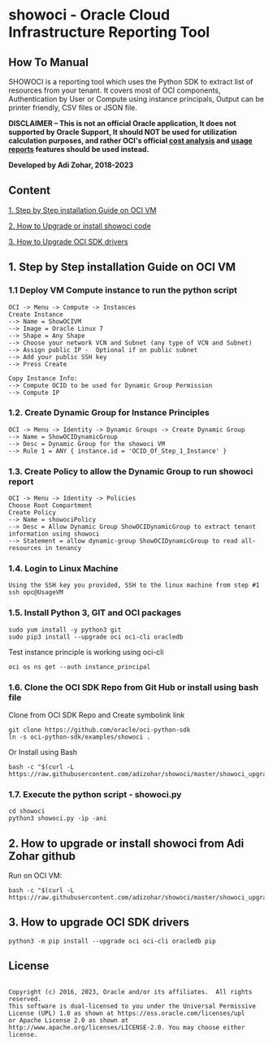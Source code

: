# showoci - Oracle Cloud Infrastructure Reporting Tool

## How To Manual

SHOWOCI is a reporting tool which uses the Python SDK to extract list of resources from your tenant. 
It covers most of OCI components, 
Authentication by User or Compute using instance principals, 
Output can be printer friendly, CSV files or JSON file.

**DISCLAIMER – This is not an official Oracle application,  It does not supported by Oracle Support, It should NOT be used for utilization calculation purposes, and rather OCI's official 
[cost analysis](https://docs.oracle.com/en-us/iaas/Content/Billing/Concepts/costanalysisoverview.htm) 
and [usage reports](https://docs.oracle.com/en-us/iaas/Content/Billing/Concepts/usagereportsoverview.htm) features should be used instead.**

**Developed by Adi Zohar, 2018-2023**

## Content
[1. Step by Step installation Guide on OCI VM](#1-step-by-step-installation-guide-on-oci-vm)

[2. How to Upgrade or install showoci code](#2-how-to-upgrade-or-install-showoci-from-adi-zohar-github)

[3. How to Upgrade OCI SDK drivers](#3-how-to-upgrade-oci-sdk-drivers)


## 1. Step by Step installation Guide on OCI VM

### 1.1 Deploy VM Compute instance to run the python script
```
OCI -> Menu -> Compute -> Instances
Create Instance
--> Name = ShowOCIVM
--> Image = Oracle Linux 7
--> Shape = Any Shape
--> Choose your network VCN and Subnet (any type of VCN and Subnet)
--> Assign public IP -  Optional if on public subnet
--> Add your public SSH key
--> Press Create

Copy Instance Info:
--> Compute OCID to be used for Dynamic Group Permission
--> Compute IP
```

### 1.2. Create Dynamic Group for Instance Principles

```
OCI -> Menu -> Identity -> Dynamic Groups -> Create Dynamic Group
--> Name = ShowOCIDynamicGroup 
--> Desc = Dynamic Group for the showoci VM
--> Rule 1 = ANY { instance.id = 'OCID_Of_Step_1_Instance' }
```

### 1.3. Create Policy to allow the Dynamic Group to run showoci report

```
OCI -> Menu -> Identity -> Policies
Choose Root Compartment
Create Policy
--> Name = showociPolicy
--> Desc = Allow Dynamic Group ShowOCIDynamicGroup to extract tenant information using showoci
--> Statement = allow dynamic-group ShowOCIDynamicGroup to read all-resources in tenancy   
```

### 1.4. Login to Linux Machine

```
Using the SSH key you provided, SSH to the linux machine from step #1
ssh opc@UsageVM
```

### 1.5. Install Python 3, GIT and OCI packages

```
sudo yum install -y python3 git
sudo pip3 install --upgrade oci oci-cli oracledb
```

Test instance principle is working using oci-cli
```
oci os ns get --auth instance_principal
```

### 1.6. Clone the OCI SDK Repo from Git Hub or install using bash file

Clone from OCI SDK Repo and Create symbolink link

```
git clone https://github.com/oracle/oci-python-sdk
ln -s oci-python-sdk/examples/showoci .
```

Or Install using Bash

```
bash -c "$(curl -L https://raw.githubusercontent.com/adizohar/showoci/master/showoci_upgrade.sh)"    
```

### 1.7. Execute the python script - showoci.py

```
cd showoci
python3 showoci.py -ip -ani
```

## 2. How to upgrade or install showoci from Adi Zohar github

Run on OCI VM:
```
bash -c "$(curl -L https://raw.githubusercontent.com/adizohar/showoci/master/showoci_upgrade.sh)"    
```

## 3. How to upgrade OCI SDK drivers

```
python3 -m pip install --upgrade oci oci-cli oracledb pip
```

## License
```

Copyright (c) 2016, 2023, Oracle and/or its affiliates.  All rights reserved.
This software is dual-licensed to you under the Universal Permissive License (UPL) 1.0 as shown at https://oss.oracle.com/licenses/upl
or Apache License 2.0 as shown at http://www.apache.org/licenses/LICENSE-2.0. You may choose either license.
